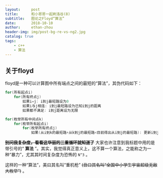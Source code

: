```yaml
---
layout:     post
title:      和小哥哥一起刷洛谷(8)
subtitle:   图论之Floyd“算法”
date:       2018-10-10
author:     ethan-zhou
header-img: img/post-bg-re-vs-ng2.jpg
catalog: true
tags:
    - c++
    - 算法
---
```


## 关于floyd
floyd是一种可以计算图中所有端点之间的最短的“算法”，其伪代码如下：
```cpp
for(所有起点i)
    for(所有终点j)
        如果i=j: i到j最短路设为0
        如果i与j相连: i到j最短路设为已知i到j的距离
        如果都不满足: i到j距离设为无限

for(枚举所有中间点k)
    for(枚举所有起点i)
        for(枚举所有终点j)
            如果(从i到k的最短路+从k到j的最短路<目前得出从i到j的最短路): 更新i到j最短路
```
**~~别问我复杂度，看看这华丽的三重循环就知道了~~**
大家也许注意到我标题中用的是带引号的“ **算法** ”。其实，我觉得真正意义上，这不算一个算法，之能称之为一种“暴力”，尤其其时间复杂度为恐怖的 `N^3` 。

这样的一种“算法”，美曰其名叫“重机枪” ~~(丑曰其名叫“全国中小学生宇宙超级无敌大枚举”)~~ 。